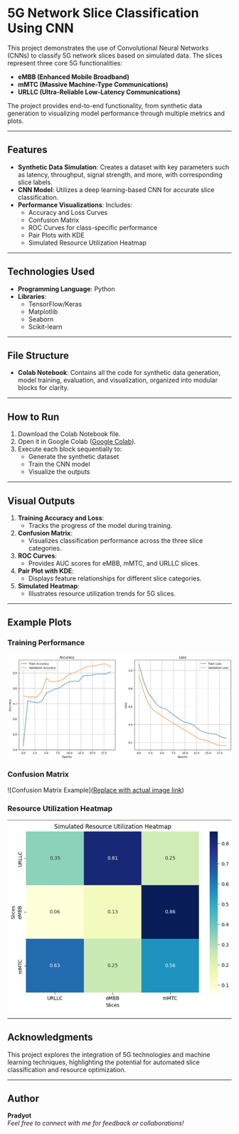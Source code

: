 # 5G Network Slice Classification Using CNN  

This project demonstrates the use of Convolutional Neural Networks (CNNs) to classify 5G network slices based on simulated data. The slices represent three core 5G functionalities:  
- **eMBB (Enhanced Mobile Broadband)**  
- **mMTC (Massive Machine-Type Communications)**  
- **URLLC (Ultra-Reliable Low-Latency Communications)**  

The project provides end-to-end functionality, from synthetic data generation to visualizing model performance through multiple metrics and plots.  

---

## Features  
- **Synthetic Data Simulation**: Creates a dataset with key parameters such as latency, throughput, signal strength, and more, with corresponding slice labels.  
- **CNN Model**: Utilizes a deep learning-based CNN for accurate slice classification.  
- **Performance Visualizations**: Includes:  
  - Accuracy and Loss Curves  
  - Confusion Matrix  
  - ROC Curves for class-specific performance  
  - Pair Plots with KDE  
  - Simulated Resource Utilization Heatmap  

---

## Technologies Used  
- **Programming Language**: Python  
- **Libraries**:  
  - TensorFlow/Keras  
  - Matplotlib  
  - Seaborn  
  - Scikit-learn  

---

## File Structure  
- **Colab Notebook**: Contains all the code for synthetic data generation, model training, evaluation, and visualization, organized into modular blocks for clarity.  

---

## How to Run  
1. Download the Colab Notebook file.  
2. Open it in Google Colab ([Google Colab](https://colab.research.google.com/drive/1YXNBPb4X7P7UnYur0wBrKWtmH7uH2Yz_?usp=sharing)).  
3. Execute each block sequentially to:  
   - Generate the synthetic dataset  
   - Train the CNN model  
   - Visualize the outputs  

---

## Visual Outputs  
1. **Training Accuracy and Loss**:  
   - Tracks the progress of the model during training.  
2. **Confusion Matrix**:  
   - Visualizes classification performance across the three slice categories.  
3. **ROC Curves**:  
   - Provides AUC scores for eMBB, mMTC, and URLLC slices.  
4. **Pair Plot with KDE**:  
   - Displays feature relationships for different slice categories.  
5. **Simulated Heatmap**:  
   - Illustrates resource utilization trends for 5G slices.  

---

## Example Plots  
### Training Performance  
![Accuracy and Loss Example](https://github.com/pradyot29/Deep-Learning-Based-Framework-for-Network-Slice-Optimization-in-5G-Networks/blob/main/accuracy-loss.jpg)

### Confusion Matrix  
![Confusion Matrix Example]([Replace with actual image link](https://github.com/pradyot29/Deep-Learning-Based-Framework-for-Network-Slice-Optimization-in-5G-Networks/blob/main/confusion-matrix.jpg))

### Resource Utilization Heatmap  
![Heatmap Example](https://github.com/pradyot29/Deep-Learning-Based-Framework-for-Network-Slice-Optimization-in-5G-Networks/blob/main/heatmap.jpg)

---

## Acknowledgments  
This project explores the integration of 5G technologies and machine learning techniques, highlighting the potential for automated slice classification and resource optimization.  

---

## Author  
**Pradyot**  
*Feel free to connect with me for feedback or collaborations!*  
